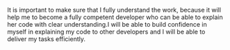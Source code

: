 It is important to make sure that I fully understand the work, because it will help me to become a fully competent developer who can be able to explain her code with clear understanding.I will be able to build confidence in myself in explaining my code to other developers and I will be able to deliver my tasks efficiently.
